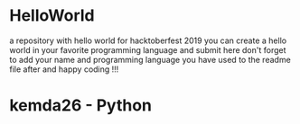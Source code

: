 # HelloWorld
a repository with hello world for hacktoberfest 2019
you can create a hello world in your favorite programming language and submit here
don't forget to add your name and programming language you have used to the readme file after and happy coding !!!

# kemda26 - Python
